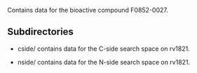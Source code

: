 Contains data for the bioactive compound F0852-0027.

## Subdirectories

- cside/ contains data for the C-side search space on rv1821.

- nside/ contains data for the N-side search space on rv1821.

